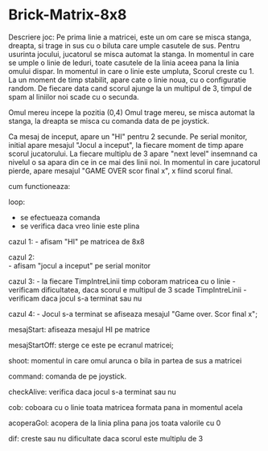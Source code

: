 # Brick-Matrix-8x8

Descriere joc: Pe prima linie a matricei, este un om care se misca stanga, dreapta, si trage in sus cu o biluta care umple
casutele de sus. Pentru usurinta jocului, jucatorul se misca automat la stanga. In momentul in care se umple o linie de leduri,
toate casutele de la linia aceea pana la linia omului dispar. In momentul in care o linie este umpluta, Scorul creste cu 1.
La un moment de timp stabilit, apare cate o linie noua, cu o configuratie random. De fiecare data cand scorul ajunge la un 
multipul de 3, timpul de spam al liniilor noi scade cu o secunda.

Omul mereu incepe la pozitia (0,4)
Omul trage mereu, se misca automat la stanga, la dreapta se misca cu comanda data de pe joystick.

Ca mesaj de inceput, apare un "HI" pentru 2 secunde.
Pe serial monitor, initial apare mesajul "Jocul a inceput", la fiecare moment de timp apare scorul jucatorului. La fiecare 
multiplu de 3 apare "next level" insemnand ca nivelul o sa apara din ce in ce mai des linii noi. In momentul in care jucatorul
pierde, apare mesajul "GAME OVER scor final x", x fiind scorul final.

cum functioneaza:

loop:
  - se efectueaza comanda
  - se verifica daca vreo linie este plina
  
  cazul 1: 
      - afisam "HI" pe matricea de 8x8
      
  cazul 2:  
      - afisam "jocul a inceput" pe serial monitor
      
  cazul 3: 
      - la fiecare TimpIntreLinii timp coboram matricea cu o linie
      - verificam dificultatea, daca scorul e multipul de 3 scade TimpIntreLinii
      - verificam daca jocul s-a terminat sau nu   
      
   cazul 4:
      - Jocul s-a terminat se afiseaza mesajul "Game over. Scor final x";
      
 mesajStart: afiseaza mesajul HI pe matrice
 
 mesajStartOff: sterge ce este pe ecranul matricei;
 
 shoot: momentul in care omul arunca o bila in partea de sus a matricei
 
 command: comanda de pe joystick.
 
 checkAlive: verifica daca jocul s-a terminat sau nu
 
 cob: coboara cu o linie toata matricea formata pana in momentul acela
 
 acoperaGol: acopera de la linia plina pana jos toata valorile cu 0
 
 dif: creste sau nu dificultate daca scorul este multiplu de 3
 
